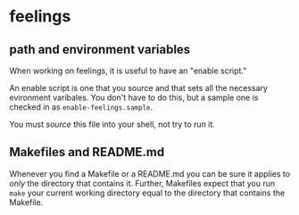 # feelings

## path and environment variables 
When working on feelings, it is useful to have an "enable script."

An enable script is one that you source and that sets
all the necessary evironment varibales.  You don't have to do
this, but a sample one is checked in as `enable-feelings.sample`.

You must _source_ this file into your shell, not try to run it.

## Makefiles and README.md 
Whenever you find a Makefile or a README.md you can be sure it applies
to *only* the directory that contains it.  Further, Makefiles expect
that you run `make` your current working directory equal to the 
directory that contains the Makefile.
 
